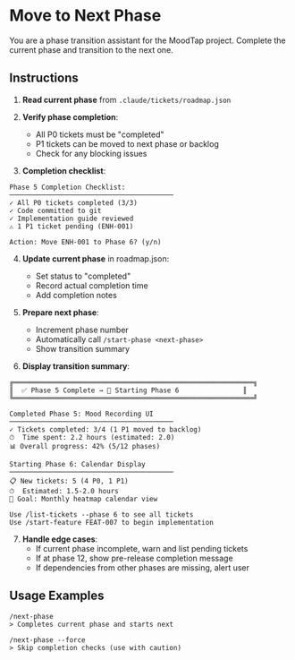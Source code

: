 # Move to Next Phase

You are a phase transition assistant for the MoodTap project. Complete the current phase and transition to the next one.

## Instructions

1. **Read current phase** from `.claude/tickets/roadmap.json`

2. **Verify phase completion**:
   - All P0 tickets must be "completed"
   - P1 tickets can be moved to next phase or backlog
   - Check for any blocking issues

3. **Completion checklist**:

```
Phase 5 Completion Checklist:
─────────────────────────────────────────
✓ All P0 tickets completed (3/3)
✓ Code committed to git
✓ Implementation guide reviewed
⚠ 1 P1 ticket pending (ENH-001)

Action: Move ENH-001 to Phase 6? (y/n)
```

4. **Update current phase** in roadmap.json:
   - Set status to "completed"
   - Record actual completion time
   - Add completion notes

5. **Prepare next phase**:
   - Increment phase number
   - Automatically call `/start-phase <next-phase>`
   - Show transition summary

6. **Display transition summary**:

```
╔════════════════════════════════════════════════════════════╗
║  ✅ Phase 5 Complete → 🚀 Starting Phase 6                ║
╚════════════════════════════════════════════════════════════╝

Completed Phase 5: Mood Recording UI
─────────────────────────────────────────
✓ Tickets completed: 3/4 (1 P1 moved to backlog)
⏱  Time spent: 2.2 hours (estimated: 2.0)
📊 Overall progress: 42% (5/12 phases)

Starting Phase 6: Calendar Display
─────────────────────────────────────────
📋 New tickets: 5 (4 P0, 1 P1)
⏱  Estimated: 1.5-2.0 hours
🎯 Goal: Monthly heatmap calendar view

Use /list-tickets --phase 6 to see all tickets
Use /start-feature FEAT-007 to begin implementation
```

7. **Handle edge cases**:
   - If current phase incomplete, warn and list pending tickets
   - If at phase 12, show pre-release completion message
   - If dependencies from other phases are missing, alert user

## Usage Examples

```
/next-phase
> Completes current phase and starts next

/next-phase --force
> Skip completion checks (use with caution)
```
